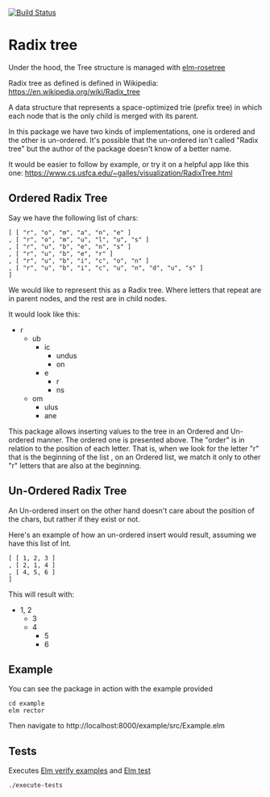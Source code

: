 [![Build Status](https://app.travis-ci.com/Gizra/elm-radix-tree.svg?branch=main)](https://app.travis-ci.com/Gizra/elm-radix-tree)

# Radix tree

Under the hood, the Tree structure is managed with 
[elm-rosetree](https://package.elm-lang.org/packages/zwilias/elm-rosetree/latest/)

Radix tree as defined is defined in Wikipedia: <https://en.wikipedia.org/wiki/Radix_tree>

A data structure that represents a space-optimized trie (prefix tree) in which
each node that is the only child is merged with its parent.

In this package we have two kinds of implementations, one is ordered and the
other is un-ordered. It's possible that the un-ordered isn't called "Radix tree"
but the author of the package doesn't know of a better name.

It would be easier to follow by example, or try it on a helpful app like
this one: <https://www.cs.usfca.edu/~galles/visualization/RadixTree.html>

## Ordered Radix Tree

Say we have the following list of chars:

    [ [ "r", "o", "m", "a", "n", "e" ]
    , [ "r", "o", "m", "u", "l", "u", "s" ]
    , [ "r", "u", "b", "e", "n", "s" ]
    , [ "r", "u", "b", "e", "r" ]
    , [ "r", "u", "b", "i", "c", "o", "n" ]
    , [ "r", "u", "b", "i", "c", "u", "n", "d", "u", "s" ]
    ]

We would like to represent this as a Radix tree. Where letters that repeat are
in parent nodes, and the rest are in child nodes.

It would look like this:

- r
    - ub
        - ic
            - undus
            - on
        - e
            - r
            - ns
    - om
        - ulus
        - ane

This package allows inserting values to the tree in an Ordered and Un-ordered manner.
The ordered one is presented above. The "order" is in relation to the position of each
letter. That is, when we look for the letter "r" that is the beginning of the list
, on an Ordered list, we match it only to other "r" letters that are also at the beginning.

## Un-Ordered Radix Tree

An Un-ordered insert on the other hand doesn't care about the position of the chars, but rather if they exist or not.

Here's an example of how an un-ordered insert would result, assuming we have this list
of Int.

    [ [ 1, 2, 3 ]
    , [ 2, 1, 4 ]
    , [ 4, 5, 6 ]
    ]

This will result with:

- 1, 2
    - 3
    - 4
        - 5
        - 6


## Example

You can see the package in action with the example provided

    cd example
    elm rector

Then navigate to http://localhost:8000/example/src/Example.elm

## Tests


Executes [Elm verify examples](https://github.com/stoeffel/elm-verify-examples) and [Elm test](https://github.com/elm-explorations/test)

    ./execute-tests